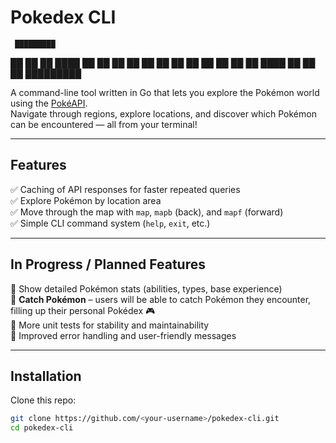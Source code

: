 



# Pokedex CLI


     █████████
   ██         ██
  ██   ████    ██
 ██   ██  ██    ██
 ██             ██
 ██   ██  ██    ██
  ██   ████    ██
   ██         ██
     █████████


A command-line tool written in Go that lets you explore the Pokémon world using the [PokéAPI](https://pokeapi.co/).  
Navigate through regions, explore locations, and discover which Pokémon can be encountered — all from your terminal!

---

## Features

✅ Caching of API responses for faster repeated queries  
✅ Explore Pokémon by location area  
✅ Move through the map with `map`, `mapb` (back), and `mapf` (forward)  
✅ Simple CLI command system (`help`, `exit`, etc.)

---

## In Progress / Planned Features

🚧 Show detailed Pokémon stats (abilities, types, base experience)  
🚧 **Catch Pokémon** – users will be able to catch Pokémon they encounter, filling up their personal Pokédex 🎮  
🚧 More unit tests for stability and maintainability  
🚧 Improved error handling and user-friendly messages  

---

## Installation

Clone this repo:

```bash
git clone https://github.com/<your-username>/pokedex-cli.git
cd pokedex-cli
